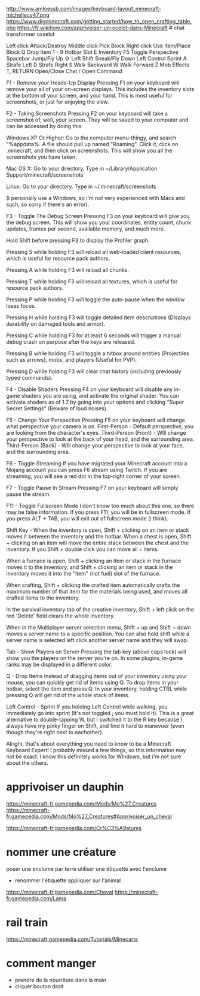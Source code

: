 http://www.amloessb.com/images/keyboard-layout_minecraft-michellecv47.png
https://www.digminecraft.com/getting_started/how_to_open_crafting_table.php
https://fr.wikihow.com/apprivoiser-un-ocelot-dans-Minecraft # chat transformer osselot

Left click    Attack/Destroy
Middle click    Pick Block
Right click    Use Item/Place Block
Q    Drop Item
1 - 9    Hotbar Slot
E    Inventory
F5    Toggle Perspective
Spacebar    Jump/Fly Up
⇧ Left Shift    Sneak/Fly Down
Left Control    Sprint
A    Strafe Left
D    Strafe Right
S    Walk Backward
W    Walk Forward
Z    Mob Effects
T, RETURN    Open/Close Chat
/    Open Command


F1 - Remove your Heads-Up Display
Pressing F1 on your keyboard will remove your all of your on-screen displays. This includes the inventory slots at the bottom of your screen, and your hand. This is most useful for screenshots, or just for enjoying the view.

F2 - Taking Screenshots
Pressing F2 on your keyboard will take a screenshot of, well, your screen. They will be saved to your computer and can be accessed by doing this:

Windows XP Or Higher: Go to the computer menu-thingy, and search "%appdata%. A file should pull up named "Roaming". Click it, click on .minecraft, and then click on screenshots. This will show you all the screenshots you have taken.

Mac OS X: Go to your directory. Type in ~/Library/Application Support/minecraft/screenshots

Linux: Go to your directory. Type in ~/.minecraft/screenshots

(I personally use a WIndows, so i'm not very experienced with Macs and such, so sorry if there's an error).

F3 - Toggle The Debug Screen
Pressing F3 on your keyboard will give you the debug screen. This will show you your coordinates, entity count, chunk updates, frames per second, available memory, and much more.

Hold Shift before pressing F3 to display the Profiler graph.

Pressing S while holding F3 will reload all web-loaded client resources, which is useful for resource pack authors.

Pressing A while holding F3 will reload all chunks.

Pressing T while holding F3 will reload all textures, which is useful for resource pack authors.

Pressing P while holding F3 will toggle the auto-pause when the window loses focus.

Pressing H while holding F3 will toggle detailed item descriptions (DIsplays durability on damaged tools and armor).

Pressing C while holding F3 for at least 6 seconds will trigger a manual debug crash on purpose after the keys are released.

Pressing B while holding F3 will toggle a hitbox around entities (Projectiles such as arrows), mobs, and players (Useful for PVP).

Pressing D while holding F3 will clear chat history (including previously typed commands).

F4 - Disable Shaders
Pressing F4 on your keyboard will disable any in-game shaders you are using, and activate the original shader. You can activate shaders as of 1.7 by going into your options and clicking "Super Secret Settings" (Beware of loud noises).

F5 - Change Your Perspective
Pressing F5 on your keyboard will change what perspective your camera is on.
First-Person - Default perspective, you are looking from the character's eyes.
Third-Person (Front) - WIll change your perspective to look at the back of your head, and the surrounding area.
Third-Person (Back) - WIll change your perspective to look at your face, and the surrounding area.

F6 - Toggle Streaming
If you have migrated your Minecraft account into a Mojang account you can press F6 stream using Twitch. If you are streaming, you will see a red dot in the top-right corner of your screen.

F7 - Toggle Pause In Stream
Pressing F7 on your keyboard will simply pause the stream.

F11 - Toggle Fullscreen Mode
I don't know too much about this one, so there may be false information. If you press F11, you will be in fullscreen mode.
If you press ALT + TAB, you will exit out of fullscreen mode (i think).

Shift Key -
When the inventory is open, Shift + clicking on an item or stack moves it between the inventory and the hotbar.
When a chest is open, Shift + clicking on an item will move the entire stack between the chest and the inventory. If you Shift + double click you can move all = items.

When a furnace is open, Shift + clicking an item or stack in the furnace moves it to the inventory, and Shift + clicking an item or stack in the inventory moves it into the "item" (not fuel) slot of the furnace.

When crafting, Shift + clicking the crafted item automatically crafts the maximum number of that item for the materials being used, and moves all crafted items to the inventory.

In the survival inventory tab of the creative inventory, Shift + left click on the red 'Delete' field clears the whole inventory.

When in the Multiplayer server selection menu, Shift + up and Shift + down moves a server name to a specific position. You can also hold shift while a server name is selected left click another server name and they will swap.

Tab - Show Players on Server
Pressing the tab key (above caps lock) will show you the players on the server you're on. In some plugins, in-game ranks may be displayed in a different color.

Q - Drop Items
Instead of dragging items out of your inventory using your mouse, you can quickly get rid of items using Q.
To drop items in your hotbar, select the item and press Q. In your inventory, holding CTRL while pressing Q will get rid of the whole stack of items.

Left Control - Sprint
If you holding Left Control while walking, you immediately go into sprint (It's not toggled ; you must hold it).
This is a great alternative to double-tapping W, but I switched it to the R key because I always have my pinky finger on Shift, and find it hard to manevuer (even though they're right next to eachother).

Alright, that's about everything you need to know to be a Minecraft Keyboard Expert!
I probably missed a few things, so this information may not be exact.
I know this definitely works for WIndows, but i'm not sure about the others.

# apprivoiser un dauphin
https://minecraft-fr.gamepedia.com/Mods/Mo%27_Creatures
https://minecraft-fr.gamepedia.com/Mods/Mo%27_Creatures#Apprivoiser_un_cheval


https://minecraft-fr.gamepedia.com/Cr%C3%A9atures

# nommer une créature
poser une enclume par terre
utiliser une étiquette avec l'enclume
- renommer l'étiquette
appliquer sur l'animal

https://minecraft-fr.gamepedia.com/Cheval
https://minecraft-fr.gamepedia.com/Lama

# rail train
https://minecraft.gamepedia.com/Tutorials/Minecarts

# comment manger
* prendre de la nourriture dans la main
* cliquer bouton droit
